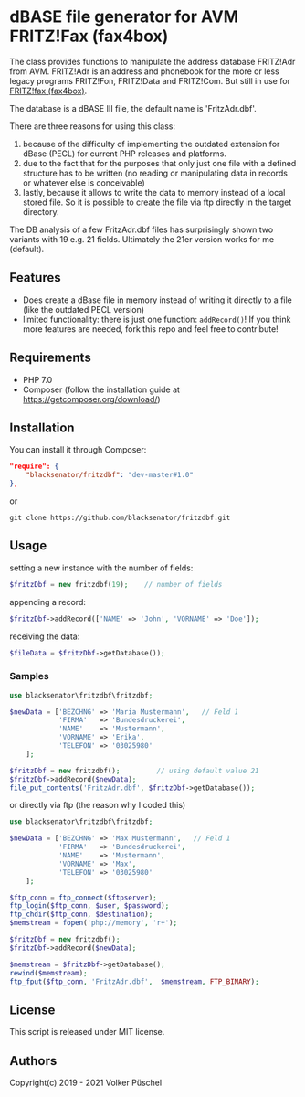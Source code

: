 # dBASE file generator for AVM FRITZ!Fax (fax4box)

The class provides functions to manipulate the address database FRITZ!Adr from AVM. FRITZ!Adr is an address and phonebook for the more or less legacy programs FRITZ!Fon, FRITZ!Data and FRITZ!Com. But still in use for [FRITZ!fax (fax4box)](https://ftp.avm.de/archive/fritz.box/tools/fax4box).

The database is a dBASE III file, the default name is 'FritzAdr.dbf'.

There are three reasons for using this class:

1. because of the difficulty of implementing the outdated extension for dBase (PECL) for current PHP releases and platforms.
2. due to the fact that for the purposes that only just one file with a defined structure has to be written (no reading or manipulating data in records or whatever else is conceivable)
3. lastly, because it allows to write the data to memory instead of a local stored file. So it is possible to create the file via ftp directly in the target directory.

The DB analysis of a few FritzAdr.dbf files has surprisingly shown two variants with 19 e.g. 21 fields. Ultimately the 21er version works for me (default).

## Features

* Does create a dBase file in memory instead of writing it directly to a file (like the outdated PECL version)
* limited functionality: there is just one function: `addRecord()`! If you think more features are needed, fork this repo and feel free to contribute!

## Requirements

* PHP 7.0
* Composer (follow the installation guide at https://getcomposer.org/download/)

## Installation

You can install it through Composer:

```JSON
"require": {
    "blacksenator/fritzdbf": "dev-master#1.0"
},
```

or

```git clone https://github.com/blacksenator/fritzdbf.git```

## Usage

setting a new instance with the number of fields:

```PHP
$fritzDbf = new fritzdbf(19);    // number of fields
```

appending a record:

```PHP
$fritzDbf->addRecord(['NAME' => 'John', 'VORNAME' => 'Doe']);
```

receiving the data:

```PHP
$fileData = $fritzDbf->getDatabase());
```

### Samples

```PHP
use blacksenator\fritzdbf\fritzdbf;

$newData = ['BEZCHNG' => 'Maria Mustermann',   // Feld 1
            'FIRMA'   => 'Bundesdruckerei',
            'NAME'    => 'Mustermann',
            'VORNAME' => 'Erika',
            'TELEFON' => '03025980'
    ];

$fritzDbf = new fritzdbf();         // using default value 21
$fritzDbf->addRecord($newData);
file_put_contents('FritzAdr.dbf', $fritzDbf->getDatabase());
```

or directly via ftp (the reason why I coded this)

```PHP
use blacksenator\fritzdbf\fritzdbf;

$newData = ['BEZCHNG' => 'Max Mustermann',   // Feld 1
            'FIRMA'   => 'Bundesdruckerei',
            'NAME'    => 'Mustermann',
            'VORNAME' => 'Max',
            'TELEFON' => '03025980'
    ];

$ftp_conn = ftp_connect($ftpserver);
ftp_login($ftp_conn, $user, $password);
ftp_chdir($ftp_conn, $destination);
$memstream = fopen('php://memory', 'r+');

$fritzDbf = new fritzdbf();
$fritzDbf->addRecord($newData);

$memstream = $fritzDbf->getDatabase();
rewind($memstream);
ftp_fput($ftp_conn, 'FritzAdr.dbf',  $memstream, FTP_BINARY);
```

## License

This script is released under MIT license.

## Authors

Copyright(c) 2019 - 2021 Volker Püschel

